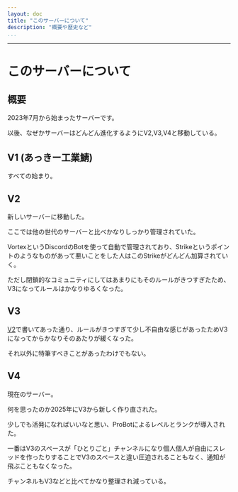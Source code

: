 ```yaml
---
layout: doc
title: "このサーバーについて"
description: "概要や歴史など"
...
```

---
# このサーバーについて
## 概要
2023年7月から始まったサーバーです。

以後、なぜかサーバーはどんどん進化するようにV2,V3,V4と移動している。


## V1 (あっきー工業鯖)
すべての始まり。

## V2
新しいサーバーに移動した。

ここでは他の世代のサーバーと比べかなりしっかり管理されていた。

VortexというDiscordのBotを使って自動で管理されており、Strikeというポイントのようなものがあって悪いことをした人はこのStrikeがどんどん加算されていく。

ただし閉鎖的なコミュニティにしてはあまりにもそのルールがきつすぎたため、V3になってルールはかなりゆるくなった。

## V3
[V2](#v2)で書いてあった通り、ルールがきつすぎて少し不自由な感じがあったためV3になってからかなりそのあたりが緩くなった。

それ以外に特筆すべきことがあったわけでもない。

## V4
現在のサーバー。

何を思ったのか2025年にV3から新しく作り直された。

少しでも活発になればいいなと思い、ProBotによるレベルとランクが導入された。

一番はV3のスペースが「ひとりごと」チャンネルになり個人個人が自由にスレッドを作ったりすることでV3のスペースと違い圧迫されることもなく、通知が飛ぶこともなくなった。

チャンネルもV3などと比べてかなり整理され減っている。